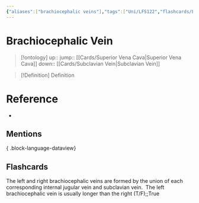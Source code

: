 ```yaml
---
{"aliases":["brachiocephalic veins"],"tags":["Uni/LFS122","flashcards/LFS122"],"dg-publish":true,"permalink":"/cards/brachiocephalic-vein/","dgPassFrontmatter":true}
---
```


# Brachiocephalic Vein

> [!ontology]
> up:: 
> jump:: [[Cards/Superior Vena Cava\|Superior Vena Cava]]
> down:: [[Cards/Subclavian Vein\|Subclavian Vein]]

> [!Definition] Definition
> 

# Reference
- 

## Mentions

{ .block-language-dataview}

## Flashcards

The left and right brachiocephalic veins are formed by the union of each corresponding internal jugular vein and subclavian vein.  The left brachiocephalic vein is usually longer than the right (T/F);;True
<!--SR:!2023-10-26,2,150-->